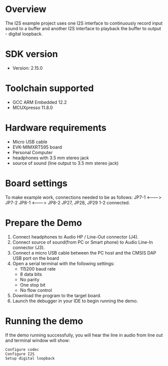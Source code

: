Overview
========

The I2S example project uses one I2S interface to continuously record input sound to a buffer
and another I2S interface to playback the buffer to output - digital loopback.

SDK version
===========
- Version: 2.15.0

Toolchain supported
===================
- GCC ARM Embedded  12.2
- MCUXpresso  11.8.0

Hardware requirements
=====================
- Micro USB cable
- EVK-MIMXRT595 board
- Personal Computer
- headphones with 3.5 mm stereo jack
- source of sound (line output to 3.5 mm stereo jack)


Board settings
==============
To make example work, connections needed to be as follows:
JP7-1 <---> JP7-2
JP8-1 <---> JP8-2
JP27, JP28, JP29 1-2 connected.

Prepare the Demo
================
1.  Connect headphones to Audio HP / Line-Out connector (J4).
2.  Connect source of sound(from PC or Smart phone) to Audio Line-In connector (J3).
3.  Connect a micro USB cable between the PC host and the CMSIS DAP USB port on the board
4.  Open a serial terminal with the following settings:
    - 115200 baud rate
    - 8 data bits
    - No parity
    - One stop bit
    - No flow control
5.  Download the program to the target board.
6.  Launch the debugger in your IDE to begin running the demo.

Running the demo
================
If the demo running successfully, you will hear the line in audio from line out and terminal window will show:
~~~~~~~~~~~~~~~~~~~~~~~~~~~~~~~~~~~
Configure codec
Configure I2S
Setup digital loopback
~~~~~~~~~~~~~~~~~~~~~~~~~~~~~~~~~~~
